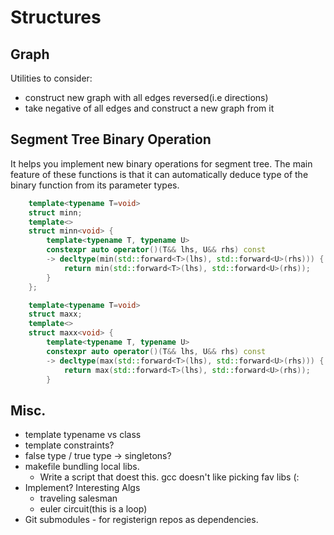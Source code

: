# Structures

## Graph
Utilities to consider:
- construct new graph with all edges reversed(i.e directions)
- take negative of all edges and construct a new graph from it


## Segment Tree Binary Operation

It helps you implement new binary operations for segment tree. The main feature of these functions is that it can automatically deduce type of the binary function from its parameter types.
```c++
    template<typename T=void>
    struct minn;
    template<>
    struct minn<void> {
        template<typename T, typename U>
        constexpr auto operator()(T&& lhs, U&& rhs) const
        -> decltype(min(std::forward<T>(lhs), std::forward<U>(rhs))) {
            return min(std::forward<T>(lhs), std::forward<U>(rhs));
        }
    };

    template<typename T=void>
    struct maxx;
    template<>
    struct maxx<void> {
        template<typename T, typename U>
        constexpr auto operator()(T&& lhs, U&& rhs) const
        -> decltype(max(std::forward<T>(lhs), std::forward<U>(rhs))) {
            return max(std::forward<T>(lhs), std::forward<U>(rhs));
        }
```


## Misc.
- template typename vs class
- template constraints?
- false type / true type -> singletons?
- makefile bundling local libs.
  - Write a script that doest this. gcc doesn't like picking fav libs (:
- Implement? Interesting Algs
  -  traveling salesman
  -  euler circuit(this is a loop)
- Git submodules - for registerign repos as dependencies.

